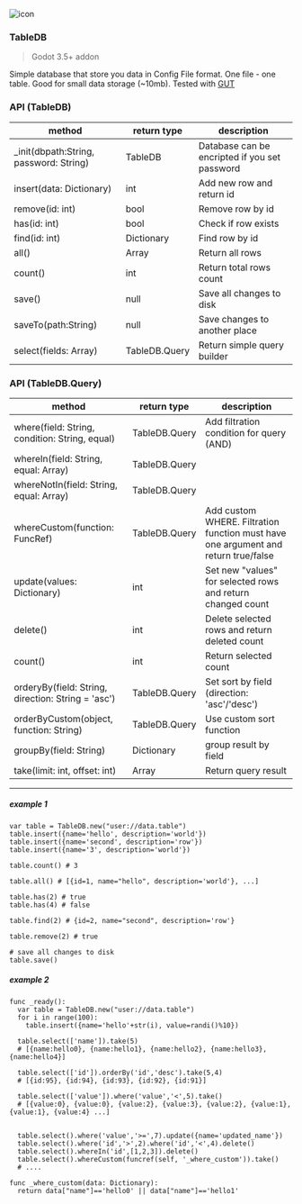 ![icon](https://user-images.githubusercontent.com/12999437/186977912-32173e22-1325-41bc-94e0-30612efe181e.png)
### TableDB 
> Godot 3.5+ addon

Simple database that store you data in Config File format. One file - one table. Good for small data storage (~10mb). Tested with [GUT](https://github.com/bitwes/Gut)

### API (TableDB)

| method  | return type | description |
| ------------- | ------------- | ------------- |
| _init(dbpath:String, password: String)| TableDB | Database can be encripted if you set password |
| insert(data: Dictionary)  | int  | Add new row and return id |
| remove(id: int)  | bool  | Remove row by id  |
| has(id: int)  | bool  | Check if row exists |
| find(id: int)  | Dictionary  | Find row by id |
| all()  | Array  | Return all rows |
| count()  | int  | Return total rows count |
| save()  | null  | Save all changes to disk |
| saveTo(path:String)  | null  | Save changes to another place |
| select(fields: Array)  | TableDB.Query  | Return simple query builder |

### API (TableDB.Query)
| method  | return type | description |
| ------------- | ------------- | ------------- |
| where(field: String, condition: String, equal)  | TableDB.Query | Add filtration condition for query (AND) |
| whereIn(field: String, equal: Array)  | TableDB.Query |  |
| whereNotIn(field: String, equal: Array)  | TableDB.Query |  |
| whereCustom(function: FuncRef)  | TableDB.Query | Add custom WHERE. Filtration function must have one argument and return true/false |
| update(values: Dictionary) | int | Set new "values" for selected rows and return changed count |
| delete() | int | Delete selected rows and return deleted count |
| count() | int | Return selected count |
| orderyBy(field: String, direction: String = 'asc') | TableDB.Query | Set sort by field (direction: 'asc'/'desc') |
| orderByCustom(object, function: String) | TableDB.Query | Use custom sort function |
| groupBy(field: String) | Dictionary | group result by field |
| take(limit: int, offset: int) | Array | Return query result |

____

##### example 1
```gdscript
var table = TableDB.new("user://data.table")
table.insert({name='hello', description='world'})
table.insert({name='second', description='row'})
table.insert({name='3', description='world'})

table.count() # 3

table.all() # [{id=1, name="hello", description='world'}, ...]

table.has(2) # true
table.has(4) # false

table.find(2) # {id=2, name="second", description='row'}

table.remove(2) # true

# save all changes to disk
table.save()
```
##### example 2

```gdscript
func _ready():
  var table = TableDB.new("user://data.table")
  for i in range(100):
    table.insert({name='hello'+str(i), value=randi()%10})
  
  table.select(['name']).take(5)
  # [{name:hello0}, {name:hello1}, {name:hello2}, {name:hello3}, {name:hello4}]

  table.select(['id']).orderBy('id','desc').take(5,4)
  # [{id:95}, {id:94}, {id:93}, {id:92}, {id:91}]

  table.select(['value']).where('value','<',5).take()
  # [{value:0}, {value:0}, {value:2}, {value:3}, {value:2}, {value:1}, {value:1}, {value:4} ...]
  
  
  table.select().where('value','>=',7).update({name='updated_name'})
  table.select().where('id','>',2).where('id','<',4).delete()
  table.select().whereIn('id',[1,2,3]).delete()
  table.select().whereCustom(funcref(self, '_where_custom')).take()
  # ....
    
func _where_custom(data: Dictionary):
  return data["name"]=='hello0' || data["name"]=='hello1'
```



